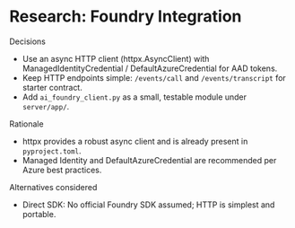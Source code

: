 # Research: Foundry Integration

Decisions
- Use an async HTTP client (httpx.AsyncClient) with ManagedIdentityCredential / DefaultAzureCredential for AAD tokens.
- Keep HTTP endpoints simple: `/events/call` and `/events/transcript` for starter contract.
- Add `ai_foundry_client.py` as a small, testable module under `server/app/`.

Rationale
- httpx provides a robust async client and is already present in `pyproject.toml`.
- Managed Identity and DefaultAzureCredential are recommended per Azure best practices.

Alternatives considered
- Direct SDK: No official Foundry SDK assumed; HTTP is simplest and portable.
